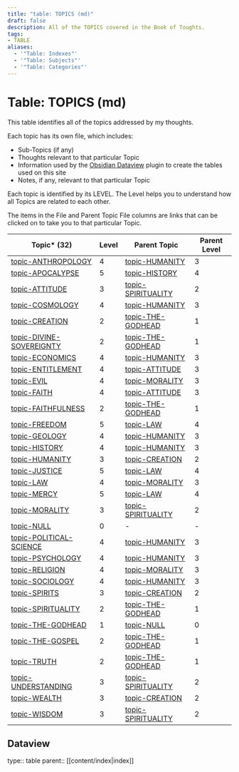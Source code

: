 ```yaml
---
title: "table: TOPICS (md)"
draft: false
description: All of the TOPICS covered in the Book of Toughts.
tags:
- TABLE
aliases:
  - '"Table: Indexes"'
  - '"Table: Subjects"'
  - '"Table: Categories"'
---
```

# Table: TOPICS (md)
This table identifies all of the topics addressed by my thoughts.

Each topic has its own file, which includes:
- Sub-Topics (if any)
- Thoughts relevant to that particular Topic
- Information used by the [Obsidian Dataview](https://blacksmithgu.github.io/obsidian-dataview/) plugin to create the tables used on this site
- Notes, if any, relevant to that particular Topic

Each topic is identified by its LEVEL. The Level helps you to understand how all Topics are related to each other.

The items in the File and Parent Topic File columns are links that can be clicked on to take you to that particular Topic.

|Topic* (32)|Level|Parent Topic|Parent Level|
|---|---|---|---|
|[topic-ANTHROPOLOGY](/TOPICS/topic-ANTHROPOLOGY.md)|4|[topic-HUMANITY](/TOPICS/topic-HUMANITY.md)|3|
|[topic-APOCALYPSE](/TOPICS/topic-APOCALYPSE.md)|5|[topic-HISTORY](/TOPICS/topic-HISTORY.md)|4|
|[topic-ATTITUDE](/TOPICS/topic-ATTITUDE.md)|3|[topic-SPIRITUALITY](/TOPICS/topic-SPIRITUALITY.md)|2|
|[topic-COSMOLOGY](/TOPICS/topic-COSMOLOGY.md)|4|[topic-HUMANITY](/TOPICS/topic-HUMANITY.md)|3|
|[topic-CREATION](/TOPICS/topic-CREATION.md)|2|[topic-THE-GODHEAD](/TOPICS/topic-THE-GODHEAD.md)|1|
|[topic-DIVINE-SOVEREIGNTY](/TOPICS/topic-DIVINE-SOVEREIGNTY.md)|2|[topic-THE-GODHEAD](/TOPICS/topic-THE-GODHEAD.md)|1|
|[topic-ECONOMICS](/TOPICS/topic-ECONOMICS.md)|4|[topic-HUMANITY](/TOPICS/topic-HUMANITY.md)|3|
|[topic-ENTITLEMENT](/TOPICS/topic-ENTITLEMENT.md)|4|[topic-ATTITUDE](/TOPICS/topic-ATTITUDE.md)|3|
|[topic-EVIL](/TOPICS/topic-EVIL.md)|4|[topic-MORALITY](/TOPICS/topic-MORALITY.md)|3|
|[topic-FAITH](/TOPICS/topic-FAITH.md)|4|[topic-ATTITUDE](/TOPICS/topic-ATTITUDE.md)|3|
|[topic-FAITHFULNESS](/TOPICS/topic-FAITHFULNESS.md)|2|[topic-THE-GODHEAD](/TOPICS/topic-THE-GODHEAD.md)|1|
|[topic-FREEDOM](/TOPICS/topic-FREEDOM.md)|5|[topic-LAW](/TOPICS/topic-LAW.md)|4|
|[topic-GEOLOGY](/TOPICS/topic-GEOLOGY.md)|4|[topic-HUMANITY](/TOPICS/topic-HUMANITY.md)|3|
|[topic-HISTORY](/TOPICS/topic-HISTORY.md)|4|[topic-HUMANITY](/TOPICS/topic-HUMANITY.md)|3|
|[topic-HUMANITY](/TOPICS/topic-HUMANITY.md)|3|[topic-CREATION](/TOPICS/topic-CREATION.md)|2|
|[topic-JUSTICE](/TOPICS/topic-JUSTICE.md)|5|[topic-LAW](/TOPICS/topic-LAW.md)|4|
|[topic-LAW](/TOPICS/topic-LAW.md)|4|[topic-MORALITY](/TOPICS/topic-MORALITY.md)|3|
|[topic-MERCY](/TOPICS/topic-MERCY.md)|5|[topic-LAW](/TOPICS/topic-LAW.md)|4|
|[topic-MORALITY](/TOPICS/topic-MORALITY.md)|3|[topic-SPIRITUALITY](/TOPICS/topic-SPIRITUALITY.md)|2|
|[topic-NULL](/TOPICS/topic-NULL.md)|0|-|-|
|[topic-POLITICAL-SCIENCE](/TOPICS/topic-POLITICAL-SCIENCE.md)|4|[topic-HUMANITY](/TOPICS/topic-HUMANITY.md)|3|
|[topic-PSYCHOLOGY](/TOPICS/topic-PSYCHOLOGY.md)|4|[topic-HUMANITY](/TOPICS/topic-HUMANITY.md)|3|
|[topic-RELIGION](/TOPICS/topic-RELIGION.md)|4|[topic-MORALITY](/TOPICS/topic-MORALITY.md)|3|
|[topic-SOCIOLOGY](/TOPICS/topic-SOCIOLOGY.md)|4|[topic-HUMANITY](/TOPICS/topic-HUMANITY.md)|3|
|[topic-SPIRITS](/TOPICS/topic-SPIRITS.md)|3|[topic-CREATION](/TOPICS/topic-CREATION.md)|2|
|[topic-SPIRITUALITY](/TOPICS/topic-SPIRITUALITY.md)|2|[topic-THE-GODHEAD](/TOPICS/topic-THE-GODHEAD.md)|1|
|[topic-THE-GODHEAD](/TOPICS/topic-THE-GODHEAD.md)|1|[topic-NULL](/TOPICS/topic-NULL.md)|0|
|[topic-THE-GOSPEL](/TOPICS/topic-THE-GOSPEL.md)|2|[topic-THE-GODHEAD](/TOPICS/topic-THE-GODHEAD.md)|1|
|[topic-TRUTH](/TOPICS/topic-TRUTH.md)|2|[topic-THE-GODHEAD](/TOPICS/topic-THE-GODHEAD.md)|1|
|[topic-UNDERSTANDING](/TOPICS/topic-UNDERSTANDING.md)|3|[topic-SPIRITUALITY](/TOPICS/topic-SPIRITUALITY.md)|2|
|[topic-WEALTH](/TOPICS/topic-WEALTH.md)|3|[topic-CREATION](/TOPICS/topic-CREATION.md)|2|
|[topic-WISDOM](/TOPICS/topic-WISDOM.md)|3|[topic-SPIRITUALITY](/TOPICS/topic-SPIRITUALITY.md)|2|

## Dataview
type:: table
parent:: [[content/index|index]]